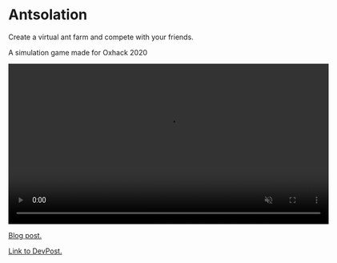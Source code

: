 # Antsolation

Create a virtual ant farm and compete with your friends.

A simulation game made for Oxhack 2020

<p><video src="/doc/demo/antsolation-gameplay.mov" width="640" autoplay muted loop/></p>

[Blog post.](https://rossgales.com/Antsolation/)

[Link to DevPost.](https://devpost.com/software/antsolation)
